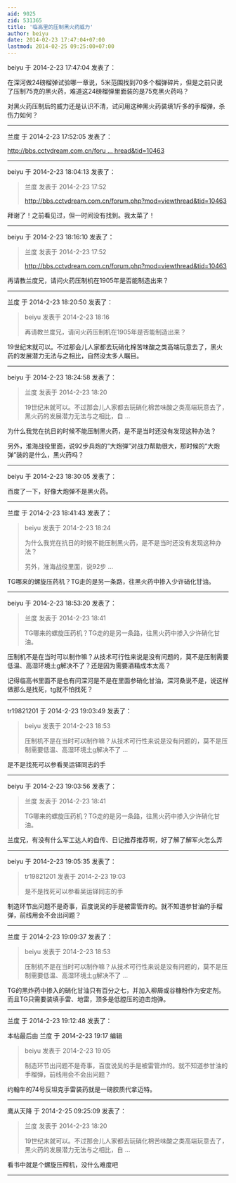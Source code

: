 ```yaml
---
aid: 9025
zid: 531365
title: '临高里的压制黑火药威力'
author: beiyu
date: 2014-02-23 17:47:04+07:00
lastmod: 2014-02-25 09:25:00+07:00
---
```


beiyu 于 2014-2-23 17:47:04 发表了：

在深河做24磅榴弹试验哪一章说，5米范围找到70多个榴弹碎片，但是之前只说了压制75克的黑火药，难道这24磅榴弹里面装的是75克黑火药吗？

对黑火药压制后的威力还是认识不清，试问用这种黑火药装填1斤多的手榴弹，杀伤力如何？

---------

兰度 于 2014-2-23 17:52:05 发表了：

[http://bbs.cctvdream.com.cn/foru ... hread&tid=10463](http://bbs.cctvdream.com.cn/forum.php?mod=viewthread&tid=10463)

---------

beiyu 于 2014-2-23 18:04:13 发表了：

> 兰度 发表于 2014-2-23 17:52
> 
> http://bbs.cctvdream.com.cn/forum.php?mod=viewthread&tid=10463



拜谢了！之前看见过，但一时间没有找到。我太菜了！

---------

beiyu 于 2014-2-23 18:16:10 发表了：

> 兰度 发表于 2014-2-23 17:52
> 
> http://bbs.cctvdream.com.cn/forum.php?mod=viewthread&tid=10463



再请教兰度兄，请问火药压制机在1905年是否能制造出来？

---------

兰度 于 2014-2-23 18:20:50 发表了：

> beiyu 发表于 2014-2-23 18:16
> 
> 再请教兰度兄，请问火药压制机在1905年是否能制造出来？



19世纪末就可以。不过那会儿人家都去玩硝化棉苦味酸之类高端玩意去了，黑火药的发展潜力无法与之相比，自然没太多人瞩目。

---------

beiyu 于 2014-2-23 18:24:58 发表了：

> 兰度 发表于 2014-2-23 18:20
> 
> 19世纪末就可以。不过那会儿人家都去玩硝化棉苦味酸之类高端玩意去了，黑火药的发展潜力无法与之相比，自 ...



为什么我党在抗日的时候不能压制黑火药，是不是当时还没有发现这种办法？

另外，淮海战役里面，说92步兵炮的“大炮弹”对战力帮助很大，那时候的“大炮弹”装的是什么，黑火药吗？

---------

beiyu 于 2014-2-23 18:30:05 发表了：

百度了一下，好像大炮弹不是黑火药。

---------

兰度 于 2014-2-23 18:41:43 发表了：

> beiyu 发表于 2014-2-23 18:24
> 
> 为什么我党在抗日的时候不能压制黑火药，是不是当时还没有发现这种办法？
> 
> 另外，淮海战役里面，说92步 ...



TG哪来的螺旋压药机？TG走的是另一条路，往黑火药中掺入少许硝化甘油。

---------

beiyu 于 2014-2-23 18:53:20 发表了：

> 兰度 发表于 2014-2-23 18:41
> 
> TG哪来的螺旋压药机？TG走的是另一条路，往黑火药中掺入少许硝化甘油。



压制机不是在当时可以制作嘛？从技术可行性来说是没有问题的，莫不是压制需要低温、高湿环境土g解决不了？还是因为需要酒精成本太高？

记得临高书里面不是也有问深河是不是在里面参硝化甘油，深河桑说不是，说这样做那么是找死，tg就不怕找死？

---------

tr19821201 于 2014-2-23 19:03:49 发表了：

> beiyu 发表于 2014-2-23 18:53
> 
> 压制机不是在当时可以制作嘛？从技术可行性来说是没有问题的，莫不是压制需要低温、高湿环境土g解决不了 ...



是不是找死可以参看吴运铎同志的手

---------

beiyu 于 2014-2-23 19:03:56 发表了：

> 兰度 发表于 2014-2-23 18:41
> 
> TG哪来的螺旋压药机？TG走的是另一条路，往黑火药中掺入少许硝化甘油。



兰度兄，有没有什么军工达人的自传、日记推荐推荐啊，好了解了解军火怎么弄

---------

beiyu 于 2014-2-23 19:05:35 发表了：

> tr19821201 发表于 2014-2-23 19:03
> 
> 是不是找死可以参看吴运铎同志的手



制造环节出问题不是奇事，百度说吴的手是被雷管炸的。就不知道参甘油的手榴弹，前线用会不会出问题？

---------

兰度 于 2014-2-23 19:09:37 发表了：

> beiyu 发表于 2014-2-23 18:53
> 
> 压制机不是在当时可以制作嘛？从技术可行性来说是没有问题的，莫不是压制需要低温、高湿环境土g解决不了 ...



TG的黑炸药中掺入的硝化甘油只有百分之七，并加入柳屑或谷糠粉作为安定剂。而且TG只需要装填手雷、地雷，顶多是低膛压的迫击炮弹。

---------

兰度 于 2014-2-23 19:12:48 发表了：

本帖最后由 兰度 于 2014-2-23 19:17 编辑 


> 
> beiyu 发表于 2014-2-23 19:05
> 
> 制造环节出问题不是奇事，百度说吴的手是被雷管炸的。就不知道参甘油的手榴弹，前线用会不会出问题？



约翰牛的74号反坦克手雷装药就是一磅胶质代拿迈特。

---------

鹰从天降 于 2014-2-25 09:25:09 发表了：

> 兰度 发表于 2014-2-23 18:20
> 
> 19世纪末就可以。不过那会儿人家都去玩硝化棉苦味酸之类高端玩意去了，黑火药的发展潜力无法与之相比，自 ...



看书中就是个螺旋压榨机，没什么难度吧

---------

